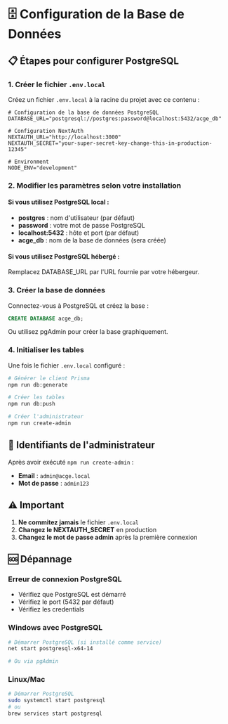 # 🗄️ Configuration de la Base de Données

## 📋 Étapes pour configurer PostgreSQL

### 1. Créer le fichier `.env.local`

Créez un fichier `.env.local` à la racine du projet avec ce contenu :

```env
# Configuration de la base de données PostgreSQL
DATABASE_URL="postgresql://postgres:password@localhost:5432/acge_db"

# Configuration NextAuth
NEXTAUTH_URL="http://localhost:3000"
NEXTAUTH_SECRET="your-super-secret-key-change-this-in-production-12345"

# Environment
NODE_ENV="development"
```

### 2. Modifier les paramètres selon votre installation

#### Si vous utilisez PostgreSQL local :
- **postgres** : nom d'utilisateur (par défaut)
- **password** : votre mot de passe PostgreSQL
- **localhost:5432** : hôte et port (par défaut)
- **acge_db** : nom de la base de données (sera créée)

#### Si vous utilisez PostgreSQL hébergé :
Remplacez DATABASE_URL par l'URL fournie par votre hébergeur.

### 3. Créer la base de données

Connectez-vous à PostgreSQL et créez la base :
```sql
CREATE DATABASE acge_db;
```

Ou utilisez pgAdmin pour créer la base graphiquement.

### 4. Initialiser les tables

Une fois le fichier `.env.local` configuré :

```bash
# Générer le client Prisma
npm run db:generate

# Créer les tables
npm run db:push

# Créer l'administrateur
npm run create-admin
```

## 🔐 Identifiants de l'administrateur

Après avoir exécuté `npm run create-admin` :
- **Email** : `admin@acge.local`
- **Mot de passe** : `admin123`

## ⚠️ Important

1. **Ne commitez jamais** le fichier `.env.local`
2. **Changez le NEXTAUTH_SECRET** en production
3. **Changez le mot de passe admin** après la première connexion

## 🆘 Dépannage

### Erreur de connexion PostgreSQL
- Vérifiez que PostgreSQL est démarré
- Vérifiez le port (5432 par défaut)
- Vérifiez les credentials

### Windows avec PostgreSQL
```bash
# Démarrer PostgreSQL (si installé comme service)
net start postgresql-x64-14

# Ou via pgAdmin
```

### Linux/Mac
```bash
# Démarrer PostgreSQL
sudo systemctl start postgresql
# ou
brew services start postgresql
```
